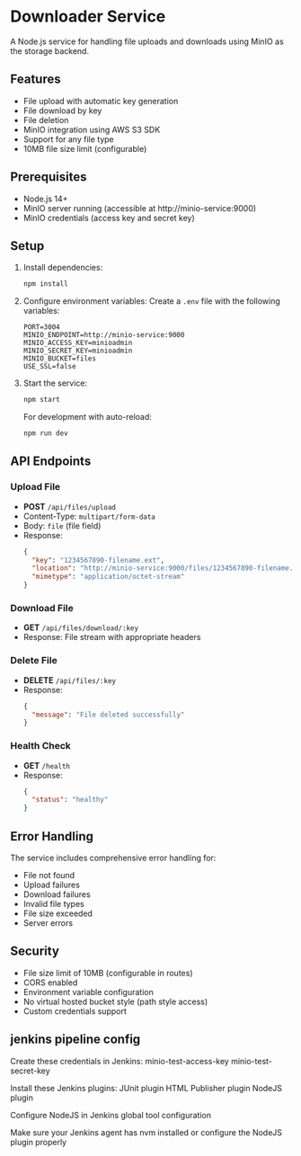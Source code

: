 # Downloader Service

A Node.js service for handling file uploads and downloads using MinIO as the storage backend.

## Features

- File upload with automatic key generation
- File download by key
- File deletion
- MinIO integration using AWS S3 SDK
- Support for any file type
- 10MB file size limit (configurable)

## Prerequisites

- Node.js 14+
- MinIO server running (accessible at http://minio-service:9000)
- MinIO credentials (access key and secret key)

## Setup

1. Install dependencies:
   ```bash
   npm install
   ```

2. Configure environment variables:
   Create a `.env` file with the following variables:
   ```
   PORT=3004
   MINIO_ENDPOINT=http://minio-service:9000
   MINIO_ACCESS_KEY=minioadmin
   MINIO_SECRET_KEY=minioadmin
   MINIO_BUCKET=files
   USE_SSL=false
   ```

3. Start the service:
   ```bash
   npm start
   ```

   For development with auto-reload:
   ```bash
   npm run dev
   ```

## API Endpoints

### Upload File
- **POST** `/api/files/upload`
- Content-Type: `multipart/form-data`
- Body: `file` (file field)
- Response: 
  ```json
  {
    "key": "1234567890-filename.ext",
    "location": "http://minio-service:9000/files/1234567890-filename.ext",
    "mimetype": "application/octet-stream"
  }
  ```

### Download File
- **GET** `/api/files/download/:key`
- Response: File stream with appropriate headers

### Delete File
- **DELETE** `/api/files/:key`
- Response:
  ```json
  {
    "message": "File deleted successfully"
  }
  ```

### Health Check
- **GET** `/health`
- Response:
  ```json
  {
    "status": "healthy"
  }
  ```

## Error Handling

The service includes comprehensive error handling for:
- File not found
- Upload failures
- Download failures
- Invalid file types
- File size exceeded
- Server errors

## Security

- File size limit of 10MB (configurable in routes)
- CORS enabled
- Environment variable configuration
- No virtual hosted bucket style (path style access)
- Custom credentials support 


## jenkins pipeline config

Create these credentials in Jenkins:
minio-test-access-key
minio-test-secret-key

Install these Jenkins plugins:
JUnit plugin
HTML Publisher plugin
NodeJS plugin

Configure NodeJS in Jenkins global tool configuration

Make sure your Jenkins agent has nvm installed or configure the NodeJS plugin properly